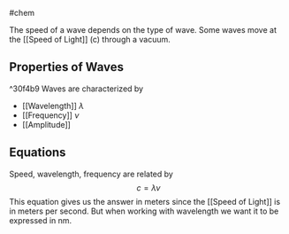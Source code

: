 #chem 

The speed of a wave depends on the type of wave. Some waves move at the [[Speed of Light]] (c) through a vacuum. 
## Properties of Waves

^30f4b9
Waves are characterized by 
- [[Wavelength]] $\lambda$
- [[Frequency]] $\nu$
- [[Amplitude]]

## Equations

Speed, wavelength, frequency are related by 
$$ c = \lambda\nu$$
This equation gives us the answer in meters since the [[Speed of Light]] is in meters per second. But when working with wavelength we want it to be expressed in nm.
